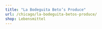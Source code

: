 ```yaml
---
title: "La Bodeguita Beto’s Produce"
url: /chicago/la-bodeguita-betos-produce/
shop: Lebensmittel
---
```

